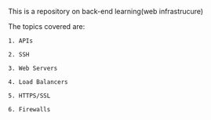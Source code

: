 This is a repository on back-end learning(web infrastrucure)

The topics covered are:

	1. APIs

	2. SSH

	3. Web Servers

	4. Load Balancers

	5. HTTPS/SSL

	6. Firewalls
